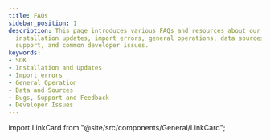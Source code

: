 ```yaml
---
title: FAQs
sidebar_position: 1
description: This page introduces various FAQs and resources about our SDK, including
  installation updates, import errors, general operations, data sources, bugs and
  support, and common developer issues.
keywords:
- SDK
- Installation and Updates
- Import errors
- General Operation
- Data and Sources
- Bugs, Support and Feedback
- Developer Issues
---
```


import LinkCard from "@site/src/components/General/LinkCard";

<LinkCard
	title="Installation and Updates"
  url="/v3/v3/sdk/faqs/installation_updates"
  description="How to install or update the SDK"
  type="sdk"
/>
<LinkCard
	title="Import errors"
  url="/v3/sdk/faqs/import_errors"
  description="Issues at the time of importing new modules"
  type="sdk"
/>
<LinkCard
	title="General Operation"
  url="/v3/sdk/faqs/general_operation"
  description="Generic operations when using the terminal"
  type="sdk"
/>
<LinkCard
	title="Data and Sources"
  url="/v3/sdk/faqs/data_sources"
  description="How does the data access works"
  type="sdk"
/>
<LinkCard
	title="Bugs, Support and Feedback"
  url="/v3/sdk/faqs/bugs_support_feedback"
  description="Common bugs and support/feedback channels"
  type="sdk"
/>
<LinkCard
	title="Developer Issues"
  url="/v3/sdk/faqs/developer_issues"
  description="Common developer issues"
  type="sdk"
/>
